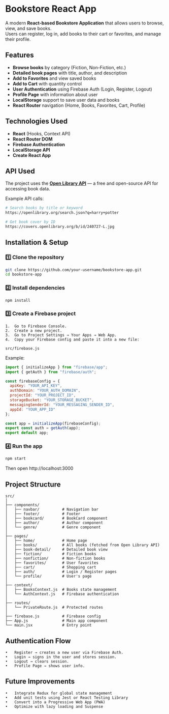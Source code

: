# Bookstore React App

A modern **React-based Bookstore Application** that allows users to browse, view, and save books.  
Users can register, log in, add books to their cart or favorites, and manage their profile.


## Features

- **Browse books** by category (Fiction, Non-Fiction, etc.)
- **Detailed book pages** with title, author, and description
- **Add to Favorites** and view saved books
- **Add to Cart** with quantity control
- **User Authentication** using Firebase Auth (Login, Register, Logout)
- **Profile Page** with information about user
- **LocalStorage** support to save user data and books
- **React Router** navigation (Home, Books, Favorites, Cart, Profile)


## Technologies Used

- **React** (Hooks, Context API)
- **React Router DOM**
- **Firebase Authentication**
- **LocalStorage API**
- **Create React App**


## API Used

The project uses the **[Open Library API](https://openlibrary.org/developers/api)** — a free and open-source API for accessing book data.

Example API calls:
```bash
# Search books by title or keyword
https://openlibrary.org/search.json?q=harry+potter

# Get book cover by ID
https://covers.openlibrary.org/b/id/240727-L.jpg
```


## Installation & Setup

### 1️⃣ Clone the repository
```bash
git clone https://github.com/your-username/bookstore-app.git
cd bookstore-app
```

### 2️⃣ Install dependencies
```bash
npm install
```

### 3️⃣ Create a Firebase project
	1.	Go to Firebase Console.
	2.	Create a new project.
	3.	Go to Project Settings → Your Apps → Web App.
	4.	Copy your Firebase config and paste it into a new file:
```
src/firebase.js
```
Example:
```js
import { initializeApp } from "firebase/app";
import { getAuth } from "firebase/auth";

const firebaseConfig = {
  apiKey: "YOUR_API_KEY",
  authDomain: "YOUR_AUTH_DOMAIN",
  projectId: "YOUR_PROJECT_ID",
  storageBucket: "YOUR_STORAGE_BUCKET",
  messagingSenderId: "YOUR_MESSAGING_SENDER_ID",
  appId: "YOUR_APP_ID"
};

const app = initializeApp(firebaseConfig);
export const auth = getAuth(app);
export default app;
```

### 4️⃣ Run the app
```bash
npm start
```
Then open http://localhost:3000


## Project Structure

```
src/
│
├── components/
│   ├── navbar/          # Navigation bar
│   ├── footer/          # Footer
│   ├── bookcard/        # BookCard component
│   ├── author/          # Author component
│   └── genre/           # Genre component
│
├── pages/
│   ├── home/            # Home page
│   ├── books/           # All books (fetched from Open Library API)
│   ├── book-detail/     # Detailed book view
│   ├── fiction/         # Fiction books
│   ├── nonfiction/      # Non-fiction books
│   ├── favorites/       # User favorites
│   ├── cart/            # Shopping cart
│   ├── auth/            # Login / Register pages
│   └── profile/         # User's page
│
├── context/
│   ├── BooksContext.js  # Books state management
│   └── AuthContext.js   # Firebase authentication
│
├── routes/
│   └── PrivateRoute.js  # Protected routes
│
├── firebase.js          # Firebase config
├── App.js               # Main app component
└── main.jsx             # Entry point
```


## Authentication Flow

	•	Register → creates a new user via Firebase Auth.
	•	Login → signs in the user and stores session.
	•	Logout → clears session.
	•	Profile Page → shows user info.


## Future Improvements
	•	Integrate Redux for global state management
	•	Add unit tests using Jest or React Testing Library
	•	Convert into a Progressive Web App (PWA)
	•	Optimize with lazy loading and Suspense

